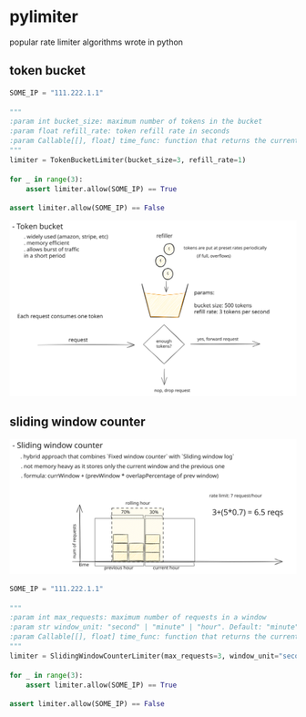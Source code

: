 # pylimiter 
popular rate limiter algorithms wrote in python

## token bucket

```python
SOME_IP = "111.222.1.1"

"""
:param int bucket_size: maximum number of tokens in the bucket
:param float refill_rate: token refill rate in seconds
:param Callable[[], float] time_func: function that returns the current time in seconds. Default: monotonic
"""
limiter = TokenBucketLimiter(bucket_size=3, refill_rate=1)

for _ in range(3):
    assert limiter.allow(SOME_IP) == True
    
assert limiter.allow(SOME_IP) == False
```

![token bucket](.readme/token-bucket.svg)

## sliding window counter 
![sliding window counter](.readme/sliding-window-counter.svg)

```python
SOME_IP = "111.222.1.1"

"""
:param int max_requests: maximum number of requests in a window
:param str window_unit: "second" | "minute" | "hour". Default: "minute"
:param Callable[[], float] time_func: function that returns the current time in seconds. Default: monotonic
"""
limiter = SlidingWindowCounterLimiter(max_requests=3, window_unit="second")

for _ in range(3):
    assert limiter.allow(SOME_IP) == True
    
assert limiter.allow(SOME_IP) == False

```